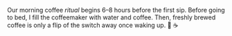 ---
---

Our morning coffee *ritual* begins 6–8 hours before the first sip. Before going to bed, I fill the coffeemaker with water and coffee. Then, freshly brewed coffee is only a flip of the switch away once waking up. 🥱 ☕️
